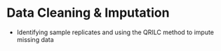 # Data Cleaning & Imputation
- Identifying sample replicates and using the QRILC method to impute missing data
